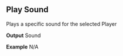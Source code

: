 ## Play Sound

Plays a specific sound for the selected Player
<br>

**Output**
Sound
<br>

**Example**
N/A